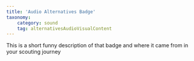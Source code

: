 ```yaml
---
title: 'Audio Alternatives Badge'
taxonomy:
    category: sound
    tag: alternativesAudioVisualContent
---
```

This is a short funny description of that badge and where it came from in your scouting journey
